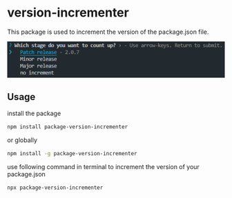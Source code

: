 # version-incrementer

This package is used to increment the version of the package.json file.

![incrementer](./assets/incrementer.PNG)

## Usage

install the package

```bash
npm install package-version-incrementer
```

or globally

```bash
npm install -g package-version-incrementer
```

use following command in terminal to increment the version of your package.json

```bash
npx package-version-incrementer
```
